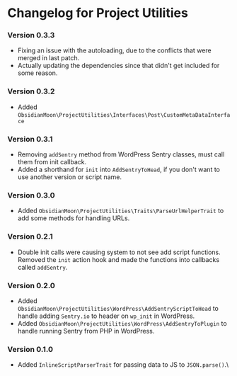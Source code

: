 Changelog for Project Utilities
===============================

### Version 0.3.3

* Fixing an issue with the autoloading, due to the conflicts that were merged in last patch.
* Actually updating the dependencies since that didn't get included for some reason.

### Version 0.3.2

* Added `ObsidianMoon\ProjectUtilities\Interfaces\Post\CustomMetaDataInterface`

### Version 0.3.1

* Removing `addSentry` method from WordPress Sentry classes, must call them from init callback.
* Added a shorthand for `init` into `AddSentryToHead`, if you don't want to use another version or script name.

### Version 0.3.0

* Added `ObsidianMoon\ProjectUtilities\Traits\ParseUrlHelperTrait` to add some methods for handling URLs.

### Version 0.2.1

* Double init calls were causing system to not see add script functions. Removed the `init` action hook and made the
  functions into callbacks called `addSentry`.

### Version 0.2.0

* Added `ObsidianMoon\ProjectUtilities\WordPress\AddSentryScriptToHead` to handle adding `Sentry.io` to header on
  `wp_init` in WordPress.
* Added `ObsidianMoon\ProjectUtilities\WordPress\AddSentryToPlugin` to handle running Sentry from PHP in WordPress.

### Version 0.1.0

* Added `InlineScriptParserTrait` for passing data to JS to `JSON.parse()`.\
